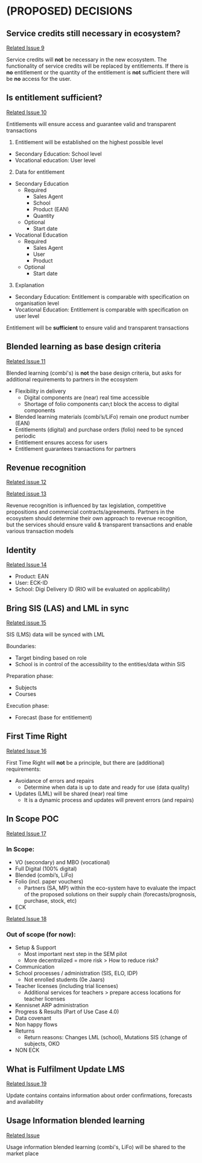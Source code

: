 # (PROPOSED) DECISIONS

## Service credits still necessary in ecosystem?
[Related Issue 9](https://github.com/stichtingsem/functional-overview/issues/9)

Service credits will **not** be necessary in the new ecosystem. The functionality of service credits will be replaced by entitlements. If there is **no** entitlement or the quantity of the entitlement is **not** sufficient there will be **no** access for the user.

## Is entitlement sufficient?
[Related Issue 10](https://github.com/stichtingsem/functional-overview/issues/10)

Entitlements will ensure access and guarantee valid and transparent transactions

1. Entitlement will be established on the highest possible level
  - Secondary Education: School level
  - Vocational education: User level
2. Data for entitlement
  - Secondary Education
     - Required 
        - Sales Agent
        - School
        - Product (EAN)
        - Quantity
     - Optional
        - Start date
  - Vocational Education
     - Required   
        - Sales Agent
        - User
        - Product
     - Optional
        - Start date
3. Explanation
  - Secondary Education: Entitlement is comparable with specification on organisation level
  - Vocational Education: Entitlement is comparable with specification on user level

Entitlement will be **sufficient** to ensure valid and transparent transactions

## Blended learning as base design criteria
[Related Issue 11](https://github.com/stichtingsem/functional-overview/issues/11)

Blended learning (combi's) is **not** the base design criteria, but asks for additional requirements to partners in the ecosystem

- Flexibility in delivery
    - Digital components are (near) real time accessible
    - Shortage of folio components can;t block the access to digital components
- Blended learning materials (combi’s/LiFo) remain one product number (EAN)
- Entitlements (digital) and purchase orders (folio) need to be synced periodic
- Entitlement ensures access for users
- Entitlement guarantees transactions for partners

## Revenue recognition
[Related issue 12](https://github.com/stichtingsem/functional-overview/issues/12)

[Related issue 13](https://github.com/stichtingsem/functional-overview/issues/13)

Revenue recognition is influenced by tax legislation, competitive propositions and commercial contracts/agreements. Partners in the ecosystem should determine their own approach to revenue recognition, but the services should ensure valid & transparent transactions and enable various transaction models

## Identity
[Related Issue 14](https://github.com/stichtingsem/functional-overview/issues/14)

- Product: EAN
- User: ECK-ID
- School: Digi Delivery ID (RIO will be evaluated on applicability)

## Bring SIS (LAS) and LML in sync
[Related issue 15](https://github.com/stichtingsem/functional-overview/issues/15)

SIS (LMS) data will be synced with LML

Boundaries:
- Target binding based on role
- School is in control of the accessibility to the entities/data within SIS

Preparation phase:
- Subjects
- Courses

Execution phase:
- Forecast (base for entitlement)

## First Time Right
[Related Issue 16](https://github.com/stichtingsem/functional-overview/issues/16)

First Time Right will **not** be a principle, but there are (additional) requirements:
- Avoidance of errors and repairs
    - Determine when data is up to date and ready for use (data quality)
- Updates (LML) will be shared (near) real time
    - It is a dynamic process and updates will prevent errors (and repairs)
    
## In Scope POC
[Related Issue 17](https://github.com/stichtingsem/functional-overview/issues/17)

### In Scope:
- VO (secondary) and MBO (vocational)
- Full Digital (100% digital)
- Blended (combi’s, LiFo)
- Folio (incl. paper vouchers)
    - Partners (SA, MP) within the eco-system have to evaluate the impact of the proposed solutions on their supply chain (forecasts/prognosis, purchase, stock, etc)
- ECK

[Related Issue 18](https://github.com/stichtingsem/functional-overview/issues/18)

### Out of scope (for now):
- Setup & Support
    - Most important next step in the SEM pilot
    - More decentralized = more risk > How to reduce risk?
- Communication 
- School processes / administration (SIS, ELO, IDP)
    - Not enrolled students (0e Jaars)
- Teacher licenses (including trial licenses)
    - Additional services for teachers > prepare access locations for teacher licenses
- Kennisnet ARP administration
- Progress & Results (Part of Use Case 4.0)
- Data covenant 
- Non happy flows
- Returns
    - Return reasons: Changes LML (school), Mutations SIS (change of subjects, OKO
- NON ECK

## What is Fulfilment Update LMS
[Related Issue 19](https://github.com/stichtingsem/functional-overview/issues/19)

Update contains contains information about order confirmations, forecasts and availability

## Usage Information blended learning
[Related Issue](https://github.com/stichtingsem/functional-overview/issues/20)

Usage information blended learning (combi's, LiFo) will be shared to the market place
